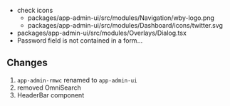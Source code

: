 - check icons
  - packages/app-admin-ui/src/modules/Navigation/wby-logo.png
  - packages/app-admin-ui/src/modules/Dashboard/icons/twitter.svg
- packages/app-admin-ui/src/modules/Overlays/Dialog.tsx
- Password field is not contained in a form...

## Changes

1. `app-admin-rmwc` renamed to `app-admin-ui`
2. removed OmniSearch
3. HeaderBar component
